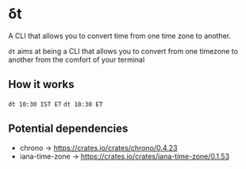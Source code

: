 # δt 

A CLI that allows you to convert time from one time zone to another.

`dt` aims at being a CLI that allows you to convert from one timezone to another from the comfort of your terminal

## How it works
`dt 10:30 IST ET`
`dt 10:30 ET`

## Potential dependencies
- chrono -> https://crates.io/crates/chrono/0.4.23
- iana-time-zone -> https://crates.io/crates/iana-time-zone/0.1.53
